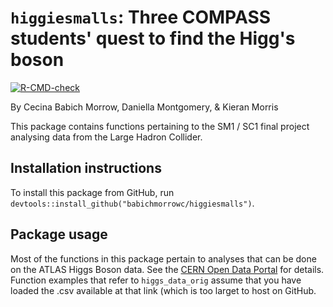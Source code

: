 # `higgiesmalls`: Three COMPASS students' quest to find the Higg's boson

<!-- badges: start -->
  [![R-CMD-check](https://github.com/babichmorrowc/higgiesmalls/actions/workflows/R-CMD-check.yaml/badge.svg)](https://github.com/babichmorrowc/higgiesmalls/actions/workflows/R-CMD-check.yaml)
  <!-- badges: end -->

By Cecina Babich Morrow, Daniella Montgomery, & Kieran Morris

This package contains functions pertaining to the SM1 / SC1 final project analysing data from the Large Hadron Collider.

## Installation instructions

To install this package from GitHub, run `devtools::install_github("babichmorrowc/higgiesmalls")`.

## Package usage

Most of the functions in this package pertain to analyses that can be done on the ATLAS Higgs Boson data. See the [CERN Open Data Portal](http://opendata.cern.ch/record/328) for details. Function examples that refer to `higgs_data_orig` assume that you have loaded the .csv available at that link (which is too larget to host on GitHub.
